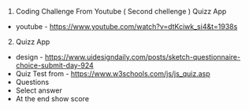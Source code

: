 1. Coding Challenge From Youtube ( Second chellenge ) Quizz App
 -  youtube - https://www.youtube.com/watch?v=dtKciwk_si4&t=1938s

2. Quizz App 
 -  design -  https://www.uidesigndaily.com/posts/sketch-questionnaire-choice-submit-day-924
 -  Quiz Test from - https://www.w3schools.com/js/js_quiz.asp
 -  Questions
 -  Select answer
 -  At the end show score
 
 